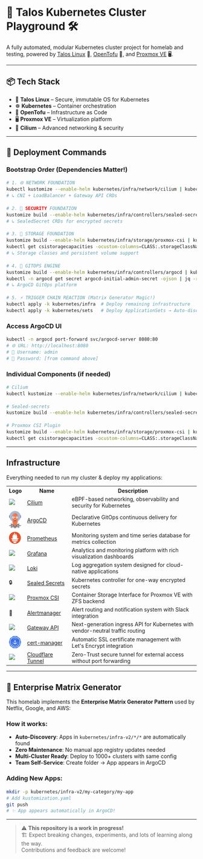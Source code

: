 # 🚧 Talos Kubernetes Cluster Playground 🛠️

A fully automated, modular Kubernetes cluster project for homelab and testing, powered by [Talos Linux](https://www.talos.dev/) 🐧, [OpenTofu](https://opentofu.org/) 🌱, and [Proxmox VE](https://www.proxmox.com/) 🖥️.

---

## 📦 Tech Stack

- 🐧 **Talos Linux** – Secure, immutable OS for Kubernetes
- ☸️ **Kubernetes** – Container orchestration
- 🌱 **OpenTofu** – Infrastructure as Code
- 🖥️ **Proxmox VE** – Virtualization platform
- 🦑 **Cilium** – Advanced networking & security

---

## 🚀 Deployment Commands

### **Bootstrap Order (Dependencies Matter!)**

```bash
# 1. 🌐 NETWORK FOUNDATION
kubectl kustomize --enable-helm kubernetes/infra/network/cilium | kubectl apply -f -
# ↳ CNI + LoadBalancer + Gateway API CRDs

# 2. 🔐 SECURITY FOUNDATION  
kustomize build --enable-helm kubernetes/infra/controllers/sealed-secrets | kubectl apply -f -
# ↳ SealedSecret CRDs for encrypted secrets

# 3. 💾 STORAGE FOUNDATION
kustomize build --enable-helm kubernetes/infra/storage/proxmox-csi | kubectl apply -f -
kubectl get csistoragecapacities -ocustom-columns=CLASS:.storageClassName,AVAIL:.capacity,ZONE:.nodeTopology.matchLabels -A
# ↳ Storage classes and persistent volume support

# 4. 🚀 GITOPS ENGINE
kustomize build --enable-helm kubernetes/infra/controllers/argocd | kubectl apply -f -
kubectl -n argocd get secret argocd-initial-admin-secret -ojson | jq -r '.data.password | @base64d'
# ↳ ArgoCD GitOps platform

# 5. ⚡ TRIGGER CHAIN REACTION (Matrix Generator Magic!)
kubectl apply -k kubernetes/infra  # Deploy remaining infrastructure
kubectl apply -k kubernetes/sets   # Deploy ApplicationSets → Auto-discovers ALL apps!
```

### **Access ArgoCD UI**
```bash
kubectl -n argocd port-forward svc/argocd-server 8080:80
# 🌐 URL: http://localhost:8080
# 👤 Username: admin  
# 🔑 Password: [from command above]
```

### **Individual Components (if needed)**
```bash
# Cilium
kubectl kustomize --enable-helm kubernetes/infra/network/cilium | kubectl apply -f -

# Sealed-secrets
kustomize build --enable-helm kubernetes/infra/controllers/sealed-secrets | kubectl apply -f -

# Proxmox CSI Plugin
kustomize build --enable-helm kubernetes/infra/storage/proxmox-csi | kubectl apply -f -
kubectl get csistoragecapacities -ocustom-columns=CLASS:.storageClassName,AVAIL:.capacity,ZONE:.nodeTopology.matchLabels -A
```

---

## Infrastructure

Everything needed to run my cluster & deploy my applications:

<table>
    <tr>
        <th>Logo</th>
        <th>Name</th>
        <th>Description</th>
    </tr>
    <tr>
        <td><img width="32" src="https://cdn.jsdelivr.net/gh/cilium/cilium/Documentation/images/logo-solo.svg"></td>
        <td><a href="https://cilium.io/">Cilium</a></td>
        <td>eBPF-based networking, observability and security for Kubernetes</td>
    </tr>
    <tr>
        <td><img width="32" src="https://raw.githubusercontent.com/argoproj/argo-cd/master/docs/assets/argo.png"></td>
        <td><a href="https://argo-cd.readtreadthedocs.io/">ArgoCD</a></td>
        <td>Declarative GitOps continuous delivery for Kubernetes</td>
    </tr>
    <tr>
        <td><img width="32" src="https://raw.githubusercontent.com/prometheus/prometheus/main/documentation/images/prometheus-logo.svg"></td>
        <td><a href="https://prometheus.io/">Prometheus</a></td>
        <td>Monitoring system and time series database for metrics collection</td>
    </tr>
    <tr>
        <td><img width="32" src="https://cdn.jsdelivr.net/gh/grafana/grafana@main/public/img/grafana_icon.svg"></td>
        <td><a href="https://grafana.com/">Grafana</a></td>
        <td>Analytics and monitoring platform with rich visualization dashboards</td>
    </tr>
    <tr>
        <td><img width="32" src="https://cdn.jsdelivr.net/gh/grafana/loki@main/docs/sources/logo_and_name.png"></td>
        <td><a href="https://grafana.com/oss/loki/">Loki</a></td>
        <td>Log aggregation system designed for cloud-native applications</td>
    </tr>
    <tr>
        <td>🔒</td>
        <td><a href="https://sealed-secrets.netlify.app/">Sealed Secrets</a></td>
        <td>Kubernetes controller for one-way encrypted secrets</td>
    </tr>
    <tr>
        <td><img width="32" src="https://www.yuribacciarini.com/content/images/2023/07/image-4.png"></td>
        <td><a href="https://github.com/kubernetes-csi/csi-driver-nfs">Proxmox CSI</a></td>
        <td>Container Storage Interface for Proxmox VE with ZFS backend</td>
    </tr>
    <tr>
        <td>🚨</td>
        <td><a href="https://prometheus.io/docs/alerting/latest/alertmanager/">Alertmanager</a></td>
        <td>Alert routing and notification system with Slack integration</td>
    </tr>
    <tr>
        <td><img width="32" src="https://raw.githubusercontent.com/kubernetes-sigs/gateway-api/main/site-src/images/logo/logo.svg"></td>
        <td><a href="https://gateway-api.sigs.k8s.io/">Gateway API</a></td>
        <td>Next-generation ingress API for Kubernetes with vendor-neutral traffic routing</td>
    </tr>
    <tr>
        <td><img width="32" src="https://raw.githubusercontent.com/cert-manager/cert-manager/master/logo/logo.svg"></td>
        <td><a href="https://cert-manager.io/">cert-manager</a></td>
        <td>Automatic SSL certificate management with Let's Encrypt integration</td>
    </tr>
    <tr>
        <td><img width="32" src="https://www.vectorlogo.zone/logos/cloudflare/cloudflare-icon.svg"></td>
        <td><a href="https://developers.cloudflare.com/cloudflare-one/connections/connect-networks/">Cloudflare Tunnel</a></td>
        <td>Zero-Trust secure tunnel for external access without port forwarding</td>
    </tr>
</table>

---

## 🎯 Enterprise Matrix Generator

This homelab implements the **Enterprise Matrix Generator Pattern** used by Netflix, Google, and AWS:

### **How it works:**
- **Auto-Discovery**: Apps in `kubernetes/infra-v2/*/*` are automatically found
- **Zero Maintenance**: No manual app registry updates needed  
- **Multi-Cluster Ready**: Deploy to 1000+ clusters with same config
- **Team Self-Service**: Create folder → App appears in ArgoCD

### **Adding New Apps:**
```bash
mkdir -p kubernetes/infra-v2/my-category/my-app
# Add kustomization.yaml
git push
# ✨ App appears automatically in ArgoCD!
```

---

> ⚠️ **This repository is a work in progress!**  
> 🏗️ Expect breaking changes, experiments, and lots of learning along the way.  
> Contributions and feedback are welcome!